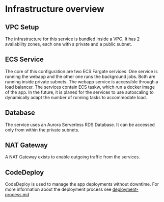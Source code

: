 # Infrastructure overview

## VPC Setup

The infrastructure for this service is bundled inside a VPC. It has 2 availability zones, each one with a private and a
public subnet.

## ECS Service

The core of this configuration are two ECS Fargate services. One service is running the webapp and the other one runs the background jobs.
Both are running inside private subnets. The webapp service is accessible through a load balancer.
The services contain ECS taskw, which run a docker image of the app. In the future, it is planed for the services to use
autoscaling to dynamically adapt the number of running tasks to accommodate load.

## Database

The service uses an Aurora Serverless RDS Database. It can be accessed only from within the private subnets.

## NAT Gateway

A NAT Gateway exists to enable outgoing traffic from the services.

## CodeDeploy

CodeDeploy is used to manage the app deployments without downtime. For more information about the deployment process
see [deployment-process.md](./deployment-process.md)
